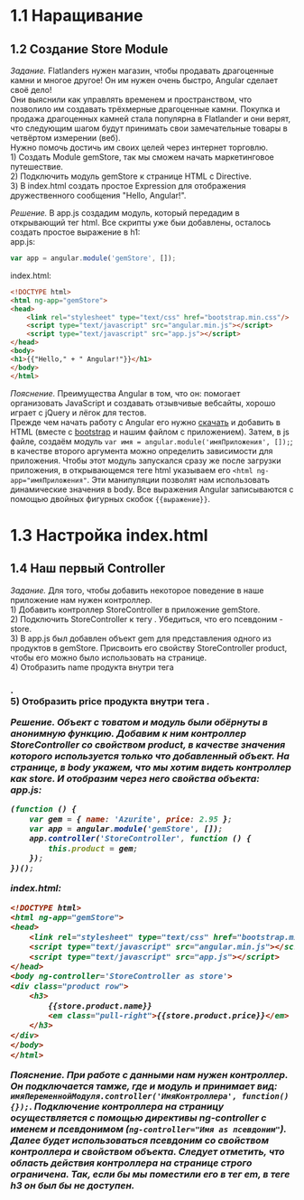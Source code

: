 # 1.1 Наращивание

## 1.2 Создание Store Module

_Задание._
Flatlanders нужен магазин, чтобы продавать драгоценные камни и многое другое! Он им нужен очень быстро, Angular сделает своё дело!   
Они выяснили как управлять временем и пространством, что позволило им создавать трёхмерные драгоценные камни. Покупка и продажа драгоценных камней стала популярна в Flatlander и они верят, что следующим шагом будут принимать свои замечательные товары в четвёртом измерении (веб).   
Нужно помочь достичь им своих целей через интернет торговлю.   
	1) Создать Module gemStore, так мы сможем начать маркетинговое путешествие.   
	2) Подключить модуль gemStore к странице HTML с Directive.   
	3) В index.html создать простое Expression для отображения дружественного сообщения "Hello, Angular!".

_Решение._
В app.js создадим модуль, который передадим в открывающий тег html. Все скрипты уже быи добавлены, осталось создать простое выражение в h1:   
app.js:
```javascript
var app = angular.module('gemStore', []);
```
index.html:
```html
<!DOCTYPE html>
<html ng-app="gemStore">
<head>
    <link rel="stylesheet" type="text/css" href="bootstrap.min.css"/>
    <script type="text/javascript" src="angular.min.js"></script>
    <script type="text/javascript" src="app.js"></script>
</head>
<body>
<h1>{{"Hello," + " Angular!"}}</h1>
</body>
</html>
```

_Пояснение._
Преимущества Angular в том, что он: помогает организовать JavaScript и создавать отзывчивые вебсайты, хорошо играет с jQuery и лёгок для тестов.   
Прежде чем начать работу с Angular его нужно [скачать](https://angularjs.org/) и добавить в HTML (вместе с [bootstrap](http://getbootstrap.com/getting-started/#download) и нашим файлом с приложением). Затем, в js файле, создаём модуль `var имя = angular.module('имяПриложения', []);`; в качестве второго аргумента можно определить зависимости для приложения. Чтобы этот модуль запускался сразу же после загрузки приложения, в открывающемся теге html указываем его `<html ng-app="имяПриложения"`. Эти манипуляции позволят нам использовать динамические значения в body. Все выражения Angular записываются с помощью двойных фигурных скобок `{{выражение}}`.

# 1.3 Настройка index.html

## 1.4 Наш первый Controller

_Задание._
Для того, чтобы добавить некоторое поведение в наше приложение нам нужен контроллер.   
	1) Добавить контроллер StoreController в приложение gemStore.   
	2) Подключить StoreController к тегу <body>. Убедиться, что его псевдоним - store.   
	3) В app.js был добавлен объект gem для представления одного из продуктов в gemStore. Присвоить его свойству StoreController product, чтобы его можно было использовать на странице.   
	4) Отобразить name продукта внутри тега <h3>.   
	5) Отобразить price продукта внутри тега <em>.

_Решение._
Объект с товатом и модуль были обёрнуты в анонимную функцию. Добавим к ним контроллер StoreController со свойством product, в качестве значения которого используется только что добавленный объект. На странице, в body укажем, что мы хотим видеть контроллер как store. И отобразим через него свойства объекта:   
app.js:
```javascript
(function () {
    var gem = { name: 'Azurite', price: 2.95 };
    var app = angular.module('gemStore', []);
    app.controller('StoreController', function () {
        this.product = gem;
    });
})();
```
index.html:
```html
<!DOCTYPE html>
<html ng-app="gemStore">
<head>
    <link rel="stylesheet" type="text/css" href="bootstrap.min.css"/>
    <script type="text/javascript" src="angular.min.js"></script>
    <script type="text/javascript" src="app.js"></script>
</head>
<body ng-controller='StoreController as store'>
<div class="product row">
    <h3>
        {{store.product.name}}
        <em class="pull-right">{{store.product.price}}</em>
    </h3>
</div>
</body>
</html>
```

_Пояснение._
При работе с данными нам нужен контроллер. Он подключается тамже, где и модуль и принимает вид: `имяПеременнойМодуля.controller('ИмяКонтроллера', function(){});`. Подключение контроллера на страницу осуществляется с помощью директивы ng-controller с именем и псевдонимом (`ng-controller="Имя as псевдоним"`). Далее будет использоваться псевдоним со свойством контроллера и свойством объекта. Следует отметить, что область действия контроллера на странице строго ограничена. Так, если бы мы поместили его в тег em, в теге h3 он был бы не доступен.